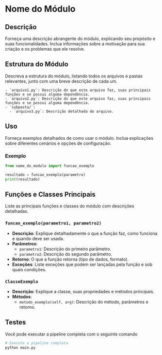 # Nome do Módulo

## Descrição

Forneça uma descrição abrangente do módulo, explicando seu propósito e suas funcionalidades. Inclua informações sobre a motivação para sua criação e os problemas que ele resolve.

## Estrutura do Módulo

Descreva a estrutura do módulo, listando todos os arquivos e pastas relevantes, junto com uma breve descrição de cada um.

```
- `arquivo1.py`: Descrição do que este arquivo faz, suas principais funções e se possui alguma dependência.
- `arquivo2.py`: Descrição do que este arquivo faz, suas principais funções e se possui alguma dependência.
- `subpasta/`:
  - `arquivo3.py`: Descrição detalhada do arquivo.
```

## Uso

Forneça exemplos detalhados de como usar o módulo. Inclua explicações sobre diferentes cenários e opções de configuração.

### Exemplo

```python
from nome_do_modulo import funcao_exemplo

resultado = funcao_exemplo(parametro)
print(resultado)
```

## Funções e Classes Principais

Liste as principais funções e classes do módulo com descrições detalhadas.

### `funcao_exemplo(parametro1, parametro2)`

- **Descrição**: Explique detalhadamente o que a função faz, como funciona e quando deve ser usada.
- **Parâmetros**:
  - `parametro1`: Descrição do primeiro parâmetro.
  - `parametro2`: Descrição do segundo parâmetro.
- **Retorno**: O que a função retorna (tipo de dados, formato).
- **Exceções**: Liste exceções que podem ser lançadas pela função e sob quais condições.

### `ClasseExemplo`

- **Descrição**: Explique a classe, suas propriedades e métodos principais.
- **Métodos**:
  - `metodo_exemplo(self, arg)`: Descrição do método, parâmetros e retorno.

## Testes

Você pode executar a pipeline completa com o seguinte comando

```bash
# Execute a pipeline completa
python main.py
```
